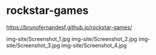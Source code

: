 # rockstar-games

https://brunofernandesf.github.io/rockstar-games/

img-site/Screenshot_1.jpg
img-site/Screenshot_2.jpg
img-site/Screenshot_3.jpg
img-site/Screenshot_4.jpg
